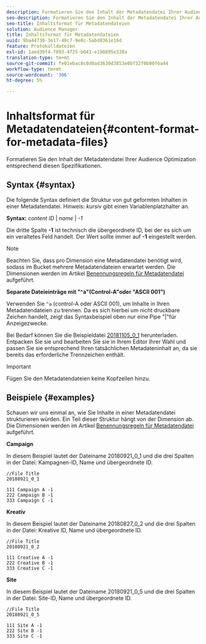 ```yaml
---
description: Formatieren Sie den Inhalt der Metadatendatei Ihrer Audience Optimization entsprechend diesen Spezifikationen.
seo-description: Formatieren Sie den Inhalt der Metadatendatei Ihrer Audience Optimization entsprechend diesen Spezifikationen.
seo-title: Inhaltsformat für Metadatendateien
solution: Audience Manager
title: Inhaltsformat für Metadatendateien
uuid: 9ba44738-3e17-40c7-9e8c-5abd8361e16d
feature: Protokolldateien
exl-id: 1aed39f4-f893-4f25-b041-e198895e338a
translation-type: tm+mt
source-git-commit: fe01ebac8c0d0ad3630d3853e0bf32f0b00f6a44
workflow-type: tm+mt
source-wordcount: '306'
ht-degree: 5%

---
```


# Inhaltsformat für Metadatendateien{#content-format-for-metadata-files}

Formatieren Sie den Inhalt der Metadatendatei Ihrer Audience Optimization entsprechend diesen Spezifikationen.

## Syntax {#syntax}

Die folgende Syntax definiert die Struktur von gut geformten Inhalten in einer Metadatendatei. Hinweis: *kursiv* gibt einen Variablenplatzhalter an.

**Syntax:**  *content ID* |  *name* |  *-1*

<!--In the contents syntax, you'll notice a parent ID variable. Don't confuse it with the parent ID used in the [metadata file name](../../../reporting/audience-optimization-reports/metadata-files-intro/metadata-file-names.md). These 2 variables seem similar, but they represent different things. In the file name, the parent ID corresponds to a category like "campaign" (ID 1), "placement" (ID 3), or "tactic" (ID 9), etc. In the file body:-->

Die dritte Spalte **-1** ist technisch die übergeordnete ID, bei der es sich um ein veraltetes Feld handelt. Der Wert sollte immer auf **-1** eingestellt werden.

>[!NOTE]
>
>Beachten Sie, dass pro Dimension eine Metadatendatei benötigt wird, sodass im Bucket mehrere Metadatendateien erwartet werden. Die Dimensionen werden im Artikel [Benennungsregeln für Metadatendatei](../../../reporting/audience-optimization-reports/metadata-files-intro/metadata-file-names.md#child-dimension) aufgeführt.

**Separate Dateieinträge mit &quot;^a&quot;(Control-A&quot;oder &quot;ASCII 001&quot;)**

Verwenden Sie `^a` (control-A oder ASCII 001), um Inhalte in Ihren Metadatendateien zu trennen. Da es sich hierbei um nicht druckbare Zeichen handelt, zeigt das Syntaxbeispiel oben nur eine Pipe &quot;|&quot;für Anzeigezwecke.

Bei Bedarf können Sie die Beispieldatei [20181105_0_1](assets/20181105_0_1.zip) herunterladen. Entpacken Sie sie und bearbeiten Sie sie in Ihrem Editor Ihrer Wahl und passen Sie sie entsprechend Ihren tatsächlichen Metadateninhalt an, da sie bereits das erforderliche Trennzeichen enthält.

>[!IMPORTANT]
>
>Fügen Sie den Metadatendateien keine Kopfzeilen hinzu.

## Beispiele {#examples}

Schauen wir uns einmal an, wie Sie Inhalte in einer Metadatendatei strukturieren würden. Ein Teil dieser Struktur hängt von der Dimension ab. Die Dimensionen werden im Artikel [Benennungsregeln für Metadatendatei](../../../reporting/audience-optimization-reports/metadata-files-intro/metadata-file-names.md#child-dimension) aufgeführt.

**Campaign**

In diesem Beispiel lautet der Dateiname 20180921_0_1 und die drei Spalten in der Datei: Kampagnen-ID, Name und übergeordnete ID.

<!--Let's say you want to populate the creative drop down menu with creative names from a particular campaign. In this case, your metadata file name would include ID 1 (campaign) and ID 2 (creative). Following the content syntax, your metadata file would contain the creative ID, creative name, and actual campaign ID.-->

```
//File Title
20180921_0_1

111 Campaign A -1
222 Campaign B -1
333 Campaign C -1
```

**Kreativ**

In diesem Beispiel lautet der Dateiname 20180827_0_2 und die drei Spalten in der Datei: Kreative ID, Name und übergeordnete ID.

```
//File Title
20180921_0_2

111 Creative A -1
222 Creative B -1
333 Creative C -1
```

**Site**

In diesem Beispiel lautet der Dateiname 20180921_0_5 und die drei Spalten in der Datei: Site-ID, Name und übergeordnete ID.

```
//File Title
20180921_0_5

111 Site A -1
222 Site B -1
333 Site C -1
```
